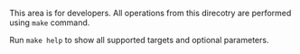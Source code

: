This area is for developers. All operations from this direcotry are performed using ```make``` command.

Run ```make help``` to show all supported targets and optional parameters.

